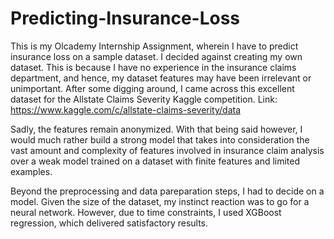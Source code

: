 # Predicting-Insurance-Loss

This is my Olcademy Internship Assignment, wherein I have to predict insurance loss on a sample dataset. I decided against creating my own dataset. This is because I have no experience in the insurance claims department, and hence, my dataset features may have been irrelevant or unimportant. After some digging around, I came across this excellent dataset for the Allstate Claims Severity Kaggle competition.
Link: https://www.kaggle.com/c/allstate-claims-severity/data

Sadly, the features remain anonymized. With that being said however, I would much rather build a strong model that takes into consideration the vast amount and complexity of features involved in insurance claim analysis over a weak model trained on a dataset with finite features and limited examples.

Beyond the preprocessing and data pareparation steps, I had to decide on a model. Given the size of the dataset, my instinct reaction was to go for a neural network. However, due to time constraints, I used XGBoost regression, which delivered satisfactory results.


